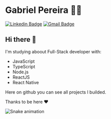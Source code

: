 # Gabriel Pereira 👨‍💻

[![Linkedin Badge](https://img.shields.io/badge/-LinkedIn-blue?style=flat-square&logo=Linkedin&logoColor=white&link=https://www.linkedin.com/in/gabriel-pereira-oliveira-78b1801ab/)](https://www.linkedin.com/in/gabriel-pereira-oliveira-78b1801ab/)
[![Gmail Badge](https://img.shields.io/badge/-Gmail-c14438?style=flat-square&logo=Gmail&logoColor=white&link=mailto:gabriel9938@gmail.com)](mailto:gabriel9938@gmail.com)

## Hi there 👋

I'm studying aboout Full-Stack developer with:
- JavaScript
- TypeScript
- Node.js
- ReactJS
- React Native

Here on github you can see all projects I builded.

Thanks to be here ❤

![Snake animation](https://github.com/gabrielpdev/rafaballerini/blob/output/github-contribution-grid-snake.svg)
